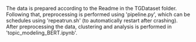 The data is prepared according to the Readme in the TGDataset folder. Following that, preprocessing is performed using 'pipeline.py', which can be schedules using 'repeatrun.sh' (to automatically restart after crashing).
After preprocessing the data, clustering and analysis is performed in 'topic_modeling_BERT.ipynb'.